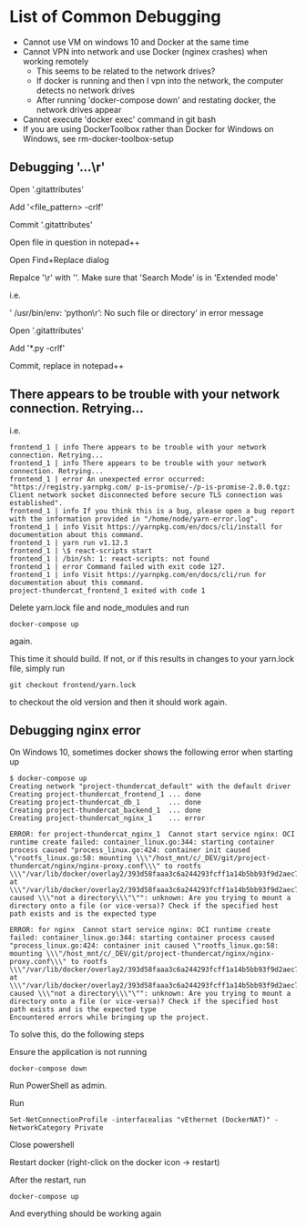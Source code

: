 # List of Common Debugging

- Cannot use VM on windows 10 and Docker at the same time
- Cannot VPN into network and use Docker (nginex crashes) when working remotely
  - This seems to be related to the network drives?
  - If docker is running and then I vpn into the network, the computer detects no network drives
  - After running 'docker-compose down' and restating docker, the network drives appear
- Cannot execute 'docker exec' command in git bash
- If you are using DockerToolbox rather than Docker for Windows on Windows, see rm-docker-toolbox-setup

## Debugging '...\r'

Open '.gitattributes'

Add '<file_pattern> -crlf'

Commit '.gitattributes'

Open file in question in notepad++

Open Find+Replace dialog

Repalce '\r' with ''. Make sure that 'Search Mode' is in 'Extended mode'

i.e.

' /usr/bin/env: ‘python\r’: No such file or directory' in error message

Open '.gitattributes'

Add '\*.py -crlf'

Commit, replace in notepad++

## There appears to be trouble with your network connection. Retrying...

i.e.

```shell
frontend_1 | info There appears to be trouble with your network connection. Retrying...
frontend_1 | info There appears to be trouble with your network connection. Retrying...
frontend_1 | error An unexpected error occurred: "https://registry.yarnpkg.com/ p-is-promise/-/p-is-promise-2.0.0.tgz: Client network socket disconnected before secure TLS connection was established".
frontend_1 | info If you think this is a bug, please open a bug report with the information provided in "/home/node/yarn-error.log".
frontend_1 | info Visit https://yarnpkg.com/en/docs/cli/install for documentation about this command.
frontend_1 | yarn run v1.12.3
frontend_1 | \$ react-scripts start
frontend_1 | /bin/sh: 1: react-scripts: not found
frontend_1 | error Command failed with exit code 127.
frontend_1 | info Visit https://yarnpkg.com/en/docs/cli/run for documentation about this command.
project-thundercat_frontend_1 exited with code 1
```

Delete yarn.lock file and node_modules and run

```shell
docker-compose up
```

again.

This time it should build. If not, or if this results in changes to your yarn.lock file, simply run

```shell
git checkout frontend/yarn.lock
```

to checkout the old version and then it should work again.

## Debugging nginx error

On Windows 10, sometimes docker shows the following error when starting up

```shell
$ docker-compose up
Creating network "project-thundercat_default" with the default driver
Creating project-thundercat_frontend_1 ... done
Creating project-thundercat_db_1       ... done
Creating project-thundercat_backend_1  ... done
Creating project-thundercat_nginx_1    ... error

ERROR: for project-thundercat_nginx_1  Cannot start service nginx: OCI runtime create failed: container_linux.go:344: starting container process caused "process_linux.go:424: container init caused \"rootfs_linux.go:58: mounting \\\"/host_mnt/c/_DEV/git/project-thundercat/nginx/nginx-proxy.conf\\\" to rootfs \\\"/var/lib/docker/overlay2/393d58faaa3c6a244293fcff1a14b5bb93f9d2aec735e29346454824d30556c3/merged\\\" at \\\"/var/lib/docker/overlay2/393d58faaa3c6a244293fcff1a14b5bb93f9d2aec735e29346454824d30556c3/merged/etc/nginx/conf.d/default.conf\\\" caused \\\"not a directory\\\"\"": unknown: Are you trying to mount a directory onto a file (or vice-versa)? Check if the specified host path exists and is the expected type

ERROR: for nginx  Cannot start service nginx: OCI runtime create failed: container_linux.go:344: starting container process caused "process_linux.go:424: container init caused \"rootfs_linux.go:58: mounting \\\"/host_mnt/c/_DEV/git/project-thundercat/nginx/nginx-proxy.conf\\\" to rootfs \\\"/var/lib/docker/overlay2/393d58faaa3c6a244293fcff1a14b5bb93f9d2aec735e29346454824d30556c3/merged\\\" at \\\"/var/lib/docker/overlay2/393d58faaa3c6a244293fcff1a14b5bb93f9d2aec735e29346454824d30556c3/merged/etc/nginx/conf.d/default.conf\\\" caused \\\"not a directory\\\"\"": unknown: Are you trying to mount a directory onto a file (or vice-versa)? Check if the specified host path exists and is the expected type
Encountered errors while bringing up the project.
```

To solve this, do the following steps

Ensure the application is not running

```shell
docker-compose down
```

Run PowerShell as admin.

Run

```shell
Set-NetConnectionProfile -interfacealias "vEthernet (DockerNAT)" -NetworkCategory Private
```

Close powershell

Restart docker (right-click on the docker icon -> restart)

After the restart, run

```shell
docker-compose up
```

And everything should be working again

